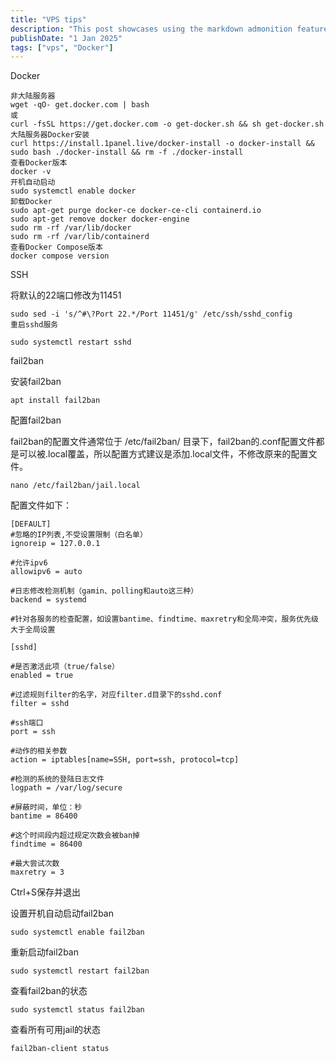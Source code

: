 ```yaml
---
title: "VPS tips"
description: "This post showcases using the markdown admonition feature in Astro Cactus"
publishDate: "1 Jan 2025"
tags: ["vps", "Docker"]
---
```



Docker
```
非大陆服务器
wget -qO- get.docker.com | bash
或
curl -fsSL https://get.docker.com -o get-docker.sh && sh get-docker.sh
大陆服务器Docker安装
curl https://install.1panel.live/docker-install -o docker-install && sudo bash ./docker-install && rm -f ./docker-install
查看Docker版本
docker -v
开机自动启动
sudo systemctl enable docker
卸载Docker
sudo apt-get purge docker-ce docker-ce-cli containerd.io
sudo apt-get remove docker docker-engine
sudo rm -rf /var/lib/docker
sudo rm -rf /var/lib/containerd
查看Docker Compose版本
docker compose version
```
SSH

将默认的22端口修改为11451
```
sudo sed -i 's/^#\?Port 22.*/Port 11451/g' /etc/ssh/sshd_config
重启sshd服务

sudo systemctl restart sshd
```
fail2ban

安装fail2ban
```
apt install fail2ban
```
配置fail2ban

fail2ban的配置文件通常位于 /etc/fail2ban/ 目录下，fail2ban的.conf配置文件都是可以被.local覆盖，所以配置方式建议是添加.local文件，不修改原来的配置文件。
```
nano /etc/fail2ban/jail.local
```
配置文件如下：
```
[DEFAULT]
#忽略的IP列表,不受设置限制（白名单）
ignoreip = 127.0.0.1

#允许ipv6
allowipv6 = auto

#日志修改检测机制（gamin、polling和auto这三种）
backend = systemd

#针对各服务的检查配置，如设置bantime、findtime、maxretry和全局冲突，服务优先级大于全局设置

[sshd]

#是否激活此项（true/false）
enabled = true

#过滤规则filter的名字，对应filter.d目录下的sshd.conf
filter = sshd

#ssh端口
port = ssh

#动作的相关参数
action = iptables[name=SSH, port=ssh, protocol=tcp]

#检测的系统的登陆日志文件
logpath = /var/log/secure

#屏蔽时间，单位：秒
bantime = 86400

#这个时间段内超过规定次数会被ban掉
findtime = 86400

#最大尝试次数
maxretry = 3
```

Ctrl+S保存并退出

设置开机自动启动fail2ban
```
sudo systemctl enable fail2ban
```
重新启动fail2ban
```
sudo systemctl restart fail2ban
```
查看fail2ban的状态
```
sudo systemctl status fail2ban
```
查看所有可用jail的状态
```
fail2ban-client status

```